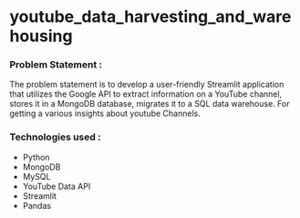 # youtube_data_harvesting_and_warehousing

### Problem Statement :
The problem statement is to develop a user-friendly Streamlit application that utilizes the Google API to extract information on a YouTube channel, stores it in a MongoDB database, migrates it to a SQL data warehouse. For getting a various insights about youtube Channels. 

### Technologies used :
- Python
- MongoDB
- MySQL
- YouTube Data API
- Streamlit
- Pandas
